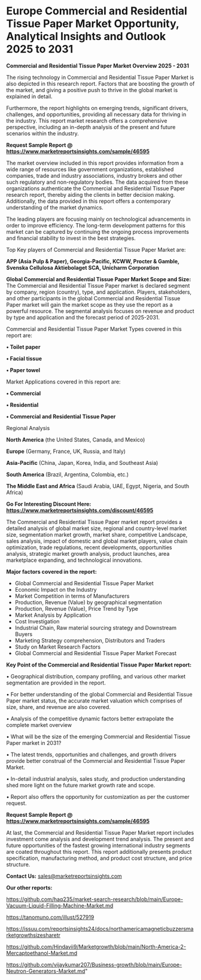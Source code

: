 # Europe Commercial and Residential Tissue Paper Market Opportunity, Analytical Insights and Outlook 2025 to 2031

<Strong> Commercial and Residential Tissue Paper Market Overview 2025 - 2031</strong>

The rising technology in Commercial and Residential Tissue Paper Market is also depicted in this research report. Factors that are boosting the growth of the market, and giving a positive push to thrive in the global market is explained in detail.

Furthermore, the report highlights on emerging trends, significant drivers, challenges, and opportunities, providing all necessary data for thriving in the industry. This report market research offers a comprehensive perspective, including an in-depth analysis of the present and future scenarios within the industry.

<strong>Request Sample Report @ <a href=https://www.marketreportsinsights.com/sample/46595>https://www.marketreportsinsights.com/sample/46595</a></strong>

The market overview included in this report provides information from a wide range of resources like government organizations, established companies, trade and industry associations, industry brokers and other such regulatory and non-regulatory bodies. The data acquired from these organizations authenticate the Commercial and Residential Tissue Paper research report, thereby aiding the clients in better decision making. Additionally, the data provided in this report offers a contemporary understanding of the market dynamics.

The leading players are focusing mainly on technological advancements in order to improve efficiency. The long-term development patterns for this market can be captured by continuing the ongoing process improvements and financial stability to invest in the best strategies.

Top Key players of Commercial and Residential Tissue Paper Market are:

<strong>APP (Asia Pulp & Paper), Georgia-Pacific, KCWW, Procter & Gamble, Svenska Cellulosa Aktiebolaget SCA, Unicharm Corporation</strong>

<strong><b>Global Commercial and Residential Tissue Paper Market Scope and Size:</b></strong>
The Commercial and Residential Tissue Paper market is declared segment by company, region (country), type, and application. Players, stakeholders, and other participants in the global Commercial and Residential Tissue Paper market will gain the market scope as they use the report as a powerful resource. The segmental analysis focuses on revenue and product by type and application and the forecast period of 2025-2031.

Commercial and Residential Tissue Paper Market Types covered in this report are:

<strong>•  Toilet paper

•  Facial tissue

•  Paper towel</strong>

Market Applications covered in this report are:

<strong>•  Commercial

•  Residential

•  Commercial and Residential Tissue Paper</strong> 

Regional Analysis

<strong>North America</strong> (the United States, Canada, and Mexico)

<strong>Europe</strong> (Germany, France, UK, Russia, and Italy)

<strong>Asia-Pacific</strong> (China, Japan, Korea, India, and Southeast Asia)

<strong>South America</strong> (Brazil, Argentina, Colombia, etc.)

<strong>The Middle East and Africa</strong> (Saudi Arabia, UAE, Egypt, Nigeria, and South Africa)

<strong>Go For Interesting Discount Here: <a href=https://www.marketreportsinsights.com/discount/46595>https://www.marketreportsinsights.com/discount/46595</a></strong>

The Commercial and Residential Tissue Paper market report provides a detailed analysis of global market size, regional and country-level market size, segmentation market growth, market share, competitive Landscape, sales analysis, impact of domestic and global market players, value chain optimization, trade regulations, recent developments, opportunities analysis, strategic market growth analysis, product launches, area marketplace expanding, and technological innovations.

<strong><b>Major factors covered in the report:</b></strong>
<ul>
  <li>Global Commercial and Residential Tissue Paper Market </li>
  <li>Economic Impact on the Industry</li>
  <li>Market Competition in terms of Manufacturers</li>
  <li>Production, Revenue (Value) by geographical segmentation</li>
  <li>Production, Revenue (Value), Price Trend by Type</li>
  <li>Market Analysis by Application</li>
  <li>Cost Investigation</li>
  <li>Industrial Chain, Raw material sourcing strategy and Downstream Buyers</li>
  <li>Marketing Strategy comprehension, Distributors and Traders</li>
  <li>Study on Market Research Factors</li>
  <li>Global Commercial and Residential Tissue Paper Market Forecast</li>
</ul>

<strong><b>Key Point of the Commercial and Residential Tissue Paper Market report:</b></strong>

• Geographical distribution, company profiling, and various other market segmentation are provided in the report.

• For better understanding of the global Commercial and Residential Tissue Paper market status, the accurate market valuation which comprises of size, share, and revenue are also covered.

• Analysis of the competitive dynamic factors better extrapolate the complete market overview

• What will be the size of the emerging Commercial and Residential Tissue Paper market in 2031?

• The latest trends, opportunities and challenges, and growth drivers provide better construal of the Commercial and Residential Tissue Paper Market.

• In-detail industrial analysis, sales study, and production understanding shed more light on the future market growth rate and scope.

• Report also offers the opportunity for customization as per the customer request.

<strong>Request Sample Report @ <a href=https://www.marketreportsinsights.com/sample/46595>https://www.marketreportsinsights.com/sample/46595</a></strong>

At last, the Commercial and Residential Tissue Paper Market report includes investment come analysis and development trend analysis. The present and future opportunities of the fastest growing international industry segments are coated throughout this report. This report additionally presents product specification, manufacturing method, and product cost structure, and price structure.

<strong>Contact Us:</strong>
sales@marketreportsinsights.com

<strong>Our other reports:</strong>

<a href=https://github.com/haq235/market-search-research/blob/main/Europe-Vacuum-Liquid-Filling-Machine-Market.md>https://github.com/haq235/market-search-research/blob/main/Europe-Vacuum-Liquid-Filling-Machine-Market.md</a>

<a href=https://tanomuno.com/illust/527919>https://tanomuno.com/illust/527919</a>

<a href=https://issuu.com/reportsinsights24/docs/northamericamagneticbuzzersmarketgrowthsizesharetr>https://issuu.com/reportsinsights24/docs/northamericamagneticbuzzersmarketgrowthsizesharetr</a>

<a href=https://github.com/Hindavii9/Marketgrowth/blob/main/North-America-2-Mercaptoethanol-Market.md>https://github.com/Hindavii9/Marketgrowth/blob/main/North-America-2-Mercaptoethanol-Market.md</a>

<a href=https://github.com/vijaykumar207/Business-growth/blob/main/Europe-Neutron-Generators-Market.md>https://github.com/vijaykumar207/Business-growth/blob/main/Europe-Neutron-Generators-Market.md</a>"
